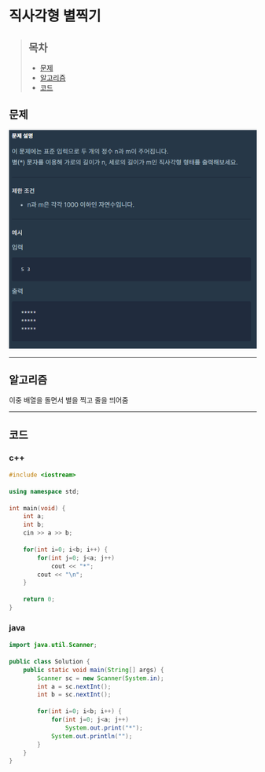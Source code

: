 # 직사각형 별찍기

> ## 목차
> * [문제](#문제)
> * [알고리즘](#알고리즘)
> * [코드](#코드)

## 문제
![문제](https://github.com/ryusehui/algorithm/blob/master/programmers/level1/problems/%EC%A7%81%EC%82%AC%EA%B0%81%ED%98%95%20%EB%B3%84%EC%B0%8D%EA%B8%B0.PNG)
<hr/>

## 알고리즘
이중 배열을 돌면서 별을 찍고 줄을 띄어줌
<hr/>

## 코드
### c++
```c++
#include <iostream>
 
using namespace std;
 
int main(void) {
    int a;
    int b;
    cin >> a >> b;
    
    for(int i=0; i<b; i++) {
        for(int j=0; j<a; j++)
            cout << "*";
        cout << "\n";
    }
    
    return 0;
}
```

### java
```java
import java.util.Scanner;
 
public class Solution {
    public static void main(String[] args) {
        Scanner sc = new Scanner(System.in);
        int a = sc.nextInt();
        int b = sc.nextInt();
 
        for(int i=0; i<b; i++) {
            for(int j=0; j<a; j++)
                System.out.print("*");
            System.out.println("");
        }
    }
}
```
